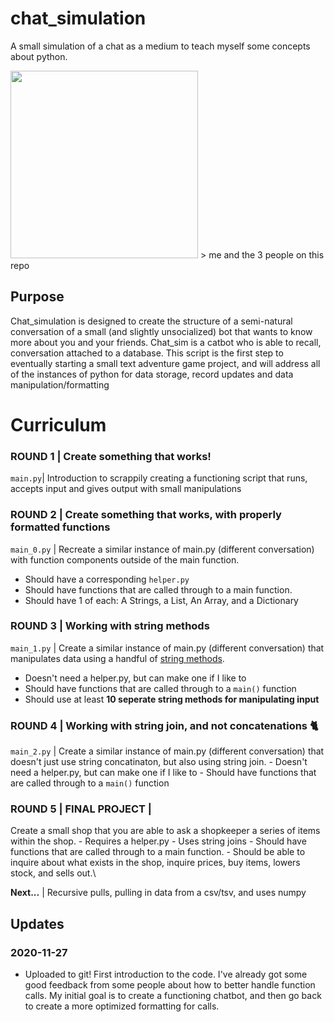 # chat_simulation

A small simulation of a chat as a medium to teach myself some concepts about python.

<img src="https://user-images.githubusercontent.com/59319132/100489404-01732e80-30e2-11eb-83d7-5dc818ca9b3c.png" width="300" />
> me and the 3 people on this repo



## Purpose
Chat_simulation is designed to create the structure of a semi-natural conversation of a small (and slightly unsocialized) bot that wants to know more about you and your friends. 
Chat_sim is a catbot who is able to recall, conversation attached to a database. 
This script is the first step to eventually starting a small text adventure game project, and will address all of the instances of python for data storage, record updates and 
data manipulation/formatting

# Curriculum
### **ROUND 1** | Create something that works!
`main.py`| Introduction to scrappily creating a functioning script that runs, accepts input and gives output with small manipulations

### **ROUND 2** | Create something that works, with properly formatted functions
`main_0.py` | Recreate a similar instance of main.py (different conversation) with function components outside of the main function.

  - Should have a corresponding `helper.py` 
  - Should have functions that are called through to a main function. 
  - Should have 1 of each: A Strings, a List, An Array, and a Dictionary
      
### **ROUND 3**  | Working with string methods
`main_1.py` | Create a similar instance of main.py (different conversation) that manipulates data using a handful of [string methods](https://www.w3schools.com/python/python_ref_string.asp).

  - Doesn't need a helper.py, but can make one if I like to
  - Should have functions that are called through to a `main()` function
  - Should use at least **10 seperate string methods for manipulating input**
  
### **ROUND 4** | Working with string join, and not concatenations 🐈
`main_2.py` | Create a similar instance of main.py (different conversation) that doesn't just use string concatinaton, but also using string join.
        - Doesn't need a helper.py, but can make one if I like to
        - Should have functions that are called through to a `main()` function
        
 ### **ROUND 5** | FINAL PROJECT |
 Create a small shop that you are able to ask a shopkeeper a series of items within the shop.
        - Requires a helper.py
        - Uses string joins
        - Should have functions that are called through to a main function. 
        - Should be able to inquire about what exists in the shop, inquire prices, buy items, lowers stock, and sells out.\
        
**Next...** | Recursive pulls, pulling in data from a csv/tsv, and uses numpy


## Updates
### 2020-11-27
- Uploaded to git! First introduction to the code. I've already got some good feedback from some people about how to better handle function calls. 
My initial goal is to create a functioning chatbot, and then go back to create a more optimized formatting for calls.

